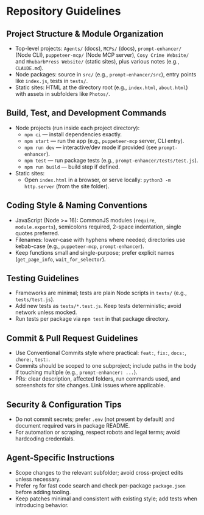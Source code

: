 # Repository Guidelines

## Project Structure & Module Organization
- Top-level projects: `Agents/` (docs), `MCPs/` (docs), `prompt-enhancer/` (Node CLI), `puppeteer-mcp/` (Node MCP server), `Cosy Crime Website/` and `RhubarbPress Website/` (static sites), plus various notes (e.g., `CLAUDE.md`).
- Node packages: source in `src/` (e.g., `prompt-enhancer/src`), entry points like `index.js`, tests in `tests/`.
- Static sites: HTML at the directory root (e.g., `index.html`, `about.html`) with assets in subfolders like `Photos/`.

## Build, Test, and Development Commands
- Node projects (run inside each project directory):
  - `npm ci` — install dependencies exactly.
  - `npm start` — run the app (e.g., `puppeteer-mcp` server, CLI entry).
  - `npm run dev` — interactive/dev mode if provided (see `prompt-enhancer`).
  - `npm test` — run package tests (e.g., `prompt-enhancer/tests/test.js`).
  - `npm run build` — build step if defined.
- Static sites:
  - Open `index.html` in a browser, or serve locally: `python3 -m http.server` (from the site folder).

## Coding Style & Naming Conventions
- JavaScript (Node >= 16): CommonJS modules (`require`, `module.exports`), semicolons required, 2-space indentation, single quotes preferred.
- Filenames: lower-case with hyphens where needed; directories use kebab-case (e.g., `puppeteer-mcp`, `prompt-enhancer`).
- Keep functions small and single-purpose; prefer explicit names (`get_page_info`, `wait_for_selector`).

## Testing Guidelines
- Frameworks are minimal; tests are plain Node scripts in `tests/` (e.g., `tests/test.js`).
- Add new tests as `tests/*.test.js`. Keep tests deterministic; avoid network unless mocked.
- Run tests per package via `npm test` in that package directory.

## Commit & Pull Request Guidelines
- Use Conventional Commits style where practical: `feat:`, `fix:`, `docs:`, `chore:`, `test:`.
- Commits should be scoped to one subproject; include paths in the body if touching multiple (e.g., `prompt-enhancer: ...`).
- PRs: clear description, affected folders, run commands used, and screenshots for site changes. Link issues where applicable.

## Security & Configuration Tips
- Do not commit secrets; prefer `.env` (not present by default) and document required vars in package README.
- For automation or scraping, respect robots and legal terms; avoid hardcoding credentials.

## Agent-Specific Instructions
- Scope changes to the relevant subfolder; avoid cross-project edits unless necessary.
- Prefer `rg` for fast code search and check per-package `package.json` before adding tooling.
- Keep patches minimal and consistent with existing style; add tests when introducing behavior.

